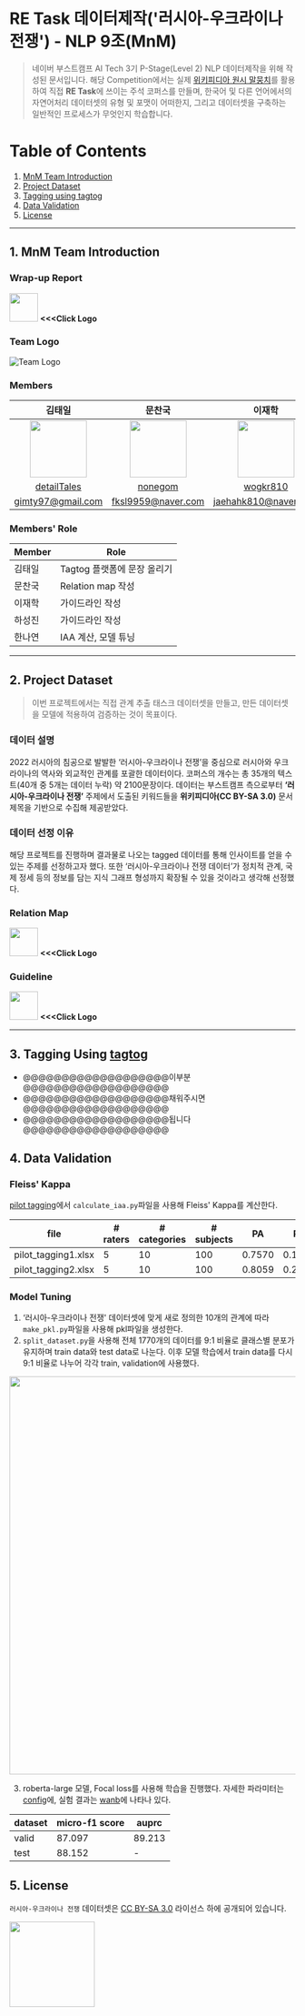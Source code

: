 # RE Task 데이터제작('러시아-우크라이나 전쟁') - NLP 9조(MnM)
> 네이버 부스트캠프 AI Tech 3기 P-Stage(Level 2) NLP 데이터제작을 위해 작성된 문서입니다. 해당 Competition에서는 실제 [위키피디아 원시 말뭉치](https://ko.wikipedia.org/wiki/%EB%9F%AC%EC%8B%9C%EC%95%84-%EC%9A%B0%ED%81%AC%EB%9D%BC%EC%9D%B4%EB%82%98_%EC%A0%84%EC%9F%81)를 활용하여 직접 **RE Task**에 쓰이는 주석 코퍼스를 만들며, 한국어 및 다른 언어에서의 자연어처리 데이터셋의 유형 및 포맷이 어떠한지, 그리고 데이터셋을 구축하는 일반적인 프로세스가 무엇인지 학습합니다. 

# Table of Contents
1. [MnM Team Introduction](https://github.com/boostcampaitech3/level2-data-annotation_nlp-level2-nlp-09/edit/main/README.md#1-mnm-team-introduction)
2. [Project Dataset](https://github.com/boostcampaitech3/level2-data-annotation_nlp-level2-nlp-09/edit/main/README.md#2-project-dataset)
3. [Tagging using tagtog](https://github.com/boostcampaitech3/level2-data-annotation_nlp-level2-nlp-09/edit/main/README.md#3-tagging-using-tagtog)
4. [Data Validation](https://github.com/boostcampaitech3/level2-data-annotation_nlp-level2-nlp-09/edit/main/README.md#4-data-validation)
5. [License](https://github.com/boostcampaitech3/level2-data-annotation_nlp-level2-nlp-09/edit/main/README.md#5-license)
---
## 1. MnM Team Introduction

### Wrap-up Report 

<a href="https://colorful-bug-b35.notion.site/NLP-9-MnM-Wrap-up-report-6d20d7353b7a4e11befe2096c8246f9e"><img src="https://upload.wikimedia.org/wikipedia/commons/4/45/Notion_app_logo.png" width="50"/></a>
**<<<Click Logo**

### Team Logo  
![Team Logo](https://user-images.githubusercontent.com/46811558/162732068-7389c17e-afd5-48b0-a518-c37226416506.png)

### Members
김태일|문찬국|이재학|하성진|한나연|
:-:|:-:|:-:|:-:|:-:
<img src='https://user-images.githubusercontent.com/46811558/162856318-13a478a3-ad96-4e1f-ad24-3e0a92b81eb7.jpg' height=100 width=100px></img>|<img src='https://user-images.githubusercontent.com/46811558/162856364-d71ea54c-31df-433f-8968-93ade6da30b5.jpg' height=100 width=100px></img>|<img src='https://user-images.githubusercontent.com/46811558/157460675-9ee90b62-7a39-4542-893d-00eafdb0fd95.jpg' height=100 width=100px></img>|<img src='https://user-images.githubusercontent.com/46811558/162856411-70847d72-1dbc-4389-b6e5-bcacba95b2ab.jpg' height=100 width=100px></img>|<img src='https://user-images.githubusercontent.com/46811558/162856463-e10110b7-7e68-4469-9418-6165108a3885.jpg' height=100 width=100px></img>
[detailTales](https://github.com/detailTales)|[nonegom](https://github.com/nonegom)|[wogkr810](https://github.com/wogkr810)|[maxha97](https://github.com/maxha97)|[HanNayeoniee](https://github.com/HanNayeoniee)
gimty97@gmail.com|fksl9959@naver.com |jaehahk810@naver.com|maxha97@naver.com |nayeon2.han@gmail.com

### Members' Role
| Member | Role | 
| --- | --- |
| 김태일 | Tagtog 플랫폼에 문장 올리기 |
| 문찬국 | Relation map 작성 |
| 이재학 | 가이드라인 작성 |
| 하성진 | 가이드라인 작성 |
| 한나연 | IAA 계산, 모델 튜닝 |

---

## 2. Project Dataset
> 이번 프로젝트에서는 직접 관계 추출 태스크 데이터셋을 만들고, 만든 데이터셋을 모델에 적용하여 검증하는 것이 목표이다.

### 데이터 설명
2022 러시아의 침공으로 발발한 ‘러시아-우크라이나 전쟁’을 중심으로 러시아와 우크라이나의 역사와 외교적인 관계를 포괄한 데이터이다. 코퍼스의 개수는 총 35개의 텍스트(40개 중 5개는 데이터 누락) 약 2100문장이다. 데이터는 부스트캠프 측으로부터 **‘러시아-우크라이나 전쟁’** 주제에서 도출된 키워드들을 **위키피디아(CC BY-SA 3.0)** 문서 제목을 기반으로 수집해 제공받았다. 

### 데이터 선정 이유
해당 프로젝트를 진행하며 결과물로 나오는 tagged 데이터를 통해 인사이트를 얻을 수 있는 주제를 선정하고자 했다. 또한 ‘러시아-우크라이나 전쟁 데이터’가 정치적 관계, 국제 정세 등의 정보를 담는 지식 그래프 형성까지 확장될 수 있을 것이라고 생각해 선정했다.

### Relation Map
<a href="https://colorful-bug-b35.notion.site/NLP-9-MnM-Wrap-up-report-6766623487014f66a5f80da2a710d98c"><img src="https://user-images.githubusercontent.com/46811558/164429000-15b142e6-8b12-47fc-80be-41123c61a9fc.jpg" width="50"/></a>
**<<<Click Logo**

### Guideline
<a href="https://colorful-bug-b35.notion.site/NLP-9-MnM-Wrap-up-report-6766623487014f66a5f80da2a710d98c"><img src="https://user-images.githubusercontent.com/46811558/164429203-a3dfb8f8-0d8d-4889-8ddf-a8abaee08a69.png" width="50"/></a>
**<<<Click Logo**

---
## 3. Tagging Using [tagtog](https://tagtog.net/)
- @@@@@@@@@@@@@@@@@@@이부분@@@@@@@@@@@@@@@@@@@
- @@@@@@@@@@@@@@@@@@@채워주시면@@@@@@@@@@@@@@@@@@@
- @@@@@@@@@@@@@@@@@@@됩니다@@@@@@@@@@@@@@@@@@@

## 4. Data Validation

### Fleiss' Kappa
[pilot tagging](https://github.com/boostcampaitech3/level2-data-annotation_nlp-level2-nlp-09/tree/main/pilot_tagging)에서 ```calculate_iaa.py```파일을 사용해 Fleiss' Kappa를 계산한다.


| file | # raters | # categories | # subjects | PA | PE | Fleiss' Kappa |
| --- | --- | --- | --- | --- | --- | --- |
|pilot_tagging1.xlsx | 5 | 10 | 100 | 0.7570 | 0.1546 | 0.713 | 
|pilot_tagging2.xlsx | 5 | 10 | 100 | 0.8059 | 0.2243 | 0.75 |


### Model Tuning
1) ‘러시아-우크라이나 전쟁' 데이터셋에 맞게 새로 정의한 10개의 관계에 따라 ```make_pkl.py```파일을 사용해 pkl파일을 생성한다. 
2) ```split_dataset.py```을 사용해 전체 1770개의 데이터를 9:1 비율로 클래스별 분포가 유지하며 train data와 test data로 나눈다. 
이후 모델 학습에서 train data를 다시 9:1 비율로 나누어 각각 train, validation에 사용했다. 

<img src="https://user-images.githubusercontent.com/33839093/164518462-268d2c07-51bd-41f1-83ae-f87438e9e190.png" width="700">

3) roberta-large 모델, Focal loss를 사용해 학습을 진행했다. 자세한 파라미터는 [config](https://github.com/boostcampaitech3/level2-data-annotation_nlp-level2-nlp-09/blob/main/config.json)에, 실험 결과는 [wanb](https://wandb.ai/hannayeoniee/Russia-Ukraine-War/runs/2xmrl3fh?workspace=user-hannayeoniee)에 나타나 있다. 

| dataset | micro-f1 score | auprc |
| --- | --- | --- |
| valid | 87.097 | 89.213 | 
| test | 88.152 | - |


## 5. License

```러시아-우크라이나 전쟁``` 데이터셋은 [CC BY-SA 3.0](https://creativecommons.org/licenses/by-sa/3.0/deed.ko) 라이선스 하에 공개되어 있습니다.

<a href="https://creativecommons.org/licenses/by-sa/3.0/deed.ko"><img src="https://user-images.githubusercontent.com/33839093/164514617-269f0761-bebd-49f2-8eec-8691b98e5069.png" width="150"/></a>
